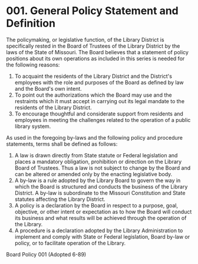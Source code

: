 # 001. General Policy Statement and Definition

The policymaking, or legislative function, of the Library District is specifically rested in the Board of Trustees of the Library District by the laws of the State of Missouri. The Board believes that a statement of policy positions about its own operations as included in this series is needed for the following reasons:

1. To acquaint the residents of the Library District and the District's employees with the role and purposes of the Board as defined by law and the Board's own intent.
2. To point out the authorizations which the Board may use and the restraints which it must accept in carrying out its legal mandate to the residents of the Library District.
3. To encourage thoughtful and considerate support from residents and employees in meeting the challenges related to the operation of a public library system.

As used in the foregoing by-laws and the following policy and procedure statements, terms shall be defined as follows:

1. A law is drawn directly from State statute or Federal legislation and places a mandatory obligation, prohibition or direction on the Library Board of Trustees. Thus a law is not subject to change by the Board and can be altered or amended only by the enacting legislative body.
2. A by-law is a rule adopted by the Library Board to govern the way in which the Board is structured and conducts the business of the Library District. A by-law is subordinate to the Missouri Constitution and State statutes affecting the Library District.
3. A policy is a declaration by the Board in respect to a purpose, goal, objective, or other intent or expectation as to how the Board will conduct its business and what results will be achieved through the operation of the Library.
4. A procedure is a declaration adopted by the Library Administration to implement and comply with State or Federal legislation, Board by-law or policy, or to facilitate operation of the Library.

Board Policy 001 (Adopted 6-89)
